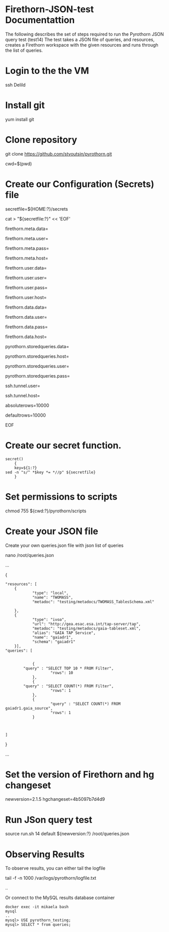 # Firethorn-JSON-test Documentattion

The following describes the set of steps required  to run the Pyrothorn JSON query test (test14)
The test takes a JSON file of queries, and resources, creates a Firethorn workspace with the given resources and runs through the list of queries.

# Login to the the VM

ssh Delild


# Install git

yum install git


# Clone repository

git clone https://github.com/stvoutsin/pyrothorn.git

cwd=$(pwd)


# Create our Configuration (Secrets) file

secretfile=${HOME:?}/secrets


cat > "${secretfile:?}" << 'EOF'


firethorn.meta.data=

firethorn.meta.user=

firethorn.meta.pass=

firethorn.meta.host=


firethorn.user.data=

firethorn.user.user=

firethorn.user.pass=

firethorn.user.host=

firethorn.data.data=

firethorn.data.user=

firethorn.data.pass=

firethorn.data.host=

pyrothorn.storedqueries.data=

pyrothorn.storedqueries.host=

pyrothorn.storedqueries.user=

pyrothorn.storedqueries.pass=

ssh.tunnel.user=

ssh.tunnel.host=


absoluterows=10000

defaultrows=10000


EOF



  
# Create our secret function.


    secret()
        {
        key=${1:?}
	sed -n "s/^ *$key *= *//p" ${secretfile}
        }



# Set permissions to scripts

   chmod 755 ${cwd:?}/pyrothorn/scripts





# Create your JSON file 

Create your own queries.json file with json list of queries 

nano /root/queries.json

...

{

	"resources": [
        {
                "type": "local",
                "name": "TWOMASS",
                "metadoc": "testing/metadocs/TWOMASS_TablesSchema.xml"

        },
        {
                "type": "ivoa",
                "url": "http://gea.esac.esa.int/tap-server/tap",
                "metadoc": "testing/metadocs/gaia-tableset.xml",
                "alias": "GAIA TAP Service",
                "name": "gaiadr1",
                "schema": "gaiadr1"
        }],
	"queries": [

		
                {
			"query" : "SELECT TOP 10 * FROM Filter",
                        "rows": 10
                },
                {
			"query" : "SELECT COUNT(*) FROM Filter",
                        "rows": 1
                },
                {
                        "query" : "SELECT COUNT(*) FROM gaiadr1.gaia_source",
                        "rows": 1
                }

              

	]

}

...



# Set the version of Firethorn and hg changeset

newversion=2.1.5
hgchangeset=4b5097b7d4d9

# Run JSon query test
source run.sh 14  default  ${newversion:?} /root/queries.json


# Observing Results

To observe results, you can either tail the logfile

tail -f -n 1000 /var/logs/pyrothorn/logfile.txt

..

Or connect to the MySQL results database container

    docker exec -it mikaela bash
    mysql
    ..
    mysql> USE pyrothorn_testing;
    mysql> SELECT * from queries;
